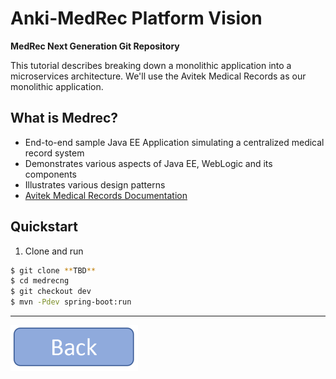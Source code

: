 **Anki-MedRec Platform Vision**
===================


**MedRec Next Generation Git Repository**

This tutorial describes breaking down a monolithic application into a microservices architecture. We'll use the Avitek Medical Records as our monolithic application. 

## What is Medrec?

- End-to-end sample Java EE Application simulating a centralized medical record system
- Demonstrates various aspects of Java EE, WebLogic and its components
- Illustrates various design patterns
- [Avitek Medical Records Documentation](http://www.oracle.com/webfolder/technetwork/tutorials/obe/fmw/wls/12c/12_2_1/02-34-004-DeploySampleApplication/deploysampleapplication.html)


## Quickstart

1. Clone and run
```bash
$ git clone **TBD**
$ cd medrecng
$ git checkout dev
$ mvn -Pdev spring-boot:run
```


----------

<a href="index" rel="Go back">![link text](back.png "Go Back")</a>

